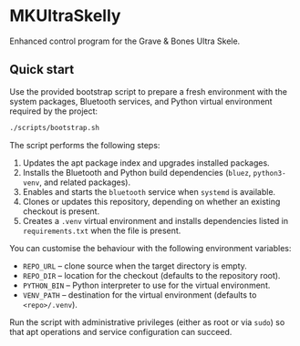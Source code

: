 # MKUltraSkelly

Enhanced control program for the Grave & Bones Ultra Skele.

## Quick start

Use the provided bootstrap script to prepare a fresh environment with the system
packages, Bluetooth services, and Python virtual environment required by the
project:

```bash
./scripts/bootstrap.sh
```

The script performs the following steps:

1. Updates the apt package index and upgrades installed packages.
2. Installs the Bluetooth and Python build dependencies (`bluez`,
   `python3-venv`, and related packages).
3. Enables and starts the `bluetooth` service when `systemd` is available.
4. Clones or updates this repository, depending on whether an existing checkout
   is present.
5. Creates a `.venv` virtual environment and installs dependencies listed in
   `requirements.txt` when the file is present.

You can customise the behaviour with the following environment variables:

- `REPO_URL` – clone source when the target directory is empty.
- `REPO_DIR` – location for the checkout (defaults to the repository root).
- `PYTHON_BIN` – Python interpreter to use for the virtual environment.
- `VENV_PATH` – destination for the virtual environment (defaults to
  `<repo>/.venv`).

Run the script with administrative privileges (either as root or via `sudo`) so
that apt operations and service configuration can succeed.
